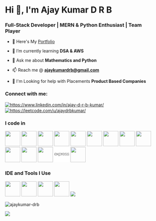 <h1 align="left">Hi 👋, I'm Ajay Kumar D R B</h1>
<h3 align="left">Full-Stack Developer | MERN & Python Enthusiast | Team Player</h3>

- 🔭 Here's My [Portfolio](https://ajaykumardrb.netlify.app)

- 🌱 I’m currently learning **DSA & AWS**

- 💬 Ask me about **Mathematics and Python**

- 📫 Reach me @ **ajaykumardrb@gmail.com**

- 🤔 I'm Looking for help with Placements **Product Based Companies**

<h3 align="left">Connect with me:</h3>
<p align="left">
<a href="https://linkedin.com/in/https://www.linkedin.com/in/ajay-d-r-b-kumar/" target="blank"><img align="center" src="https://raw.githubusercontent.com/rahuldkjain/github-profile-readme-generator/master/src/images/icons/Social/linked-in-alt.svg" alt="https://www.linkedin.com/in/ajay-d-r-b-kumar/" height="30" width="40" /></a>
<a href="https://www.leetcode.com/https://leetcode.com/u/ajaydrbkumar/" target="blank"><img align="center" src="https://raw.githubusercontent.com/rahuldkjain/github-profile-readme-generator/master/src/images/icons/Social/leet-code.svg" alt="https://leetcode.com/u/ajaydrbkumar/" height="30" width="40" /></a>
</p>

### I code in
<img height="50" width="50" src="https://img.icons8.com/color/48/000000/python.png" /> <img height="50" width="50" src="https://img.icons8.com/color/48/000000/c-programming.png" /> <img height="50" width="50" src="https://img.icons8.com/color/48/000000/c-plus-plus-logo.png" /> <img height="50" width="50" src="https://img.icons8.com/color/48/000000/java-coffee-cup-logo.png" /> <img height="50" width="50" src="https://img.icons8.com/color/48/000000/html-5.png" /> <img height="50" width="50" src="https://img.icons8.com/color/48/000000/css3.png" /> <img height="50" width="50" src="https://img.icons8.com/color/48/000000/bootstrap.png" />
<img height="50" width="50" src="https://img.icons8.com/color/48/000000/javascript.png"/> <img height="50" width="50" src="https://img.icons8.com/color/48/000000/react-native.png"/>  <img height="50" width="50" src="https://img.icons8.com/color/48/000000/mysql-logo.png"/> <img height="50" width="50" src="https://img.icons8.com/color/48/000000/microsoft-sql-server"/> <img height="50" width="50" src="https://img.icons8.com/color/48/000000/mongodb.png"/> <img src="https://raw.githubusercontent.com/devicons/devicon/master/icons/express/express-original-wordmark.svg" alt="express" width="50" height="50"/> <img height="50" width="50" src="https://img.icons8.com/color/48/000000/nodejs.png"/>

### IDE and Tools I Use
<img height="50" width="50" src="https://img.icons8.com/color/48/000000/visual-studio-code-2019.png"/> <img height="50" width="50" src="https://img.icons8.com/color/48/000000/pycharm.png"/> <img height="50" width="50" src="https://img.icons8.com/color/50/000000/git.png"/> <img height="50" width="50" src="https://img.icons8.com/color/48/000000/figma--v1.png"/> <img height="50" src="https://img.shields.io/badge/Netlify-00C7B7?style=for-the-badge&logo=netlify&logoColor=white"/>

<p><img align="center" src="https://github-readme-stats.vercel.app/api/top-langs?username=ajaykumar-drb&show_icons=true&theme=dark&locale=en&layout=compact" alt="ajaykumar-drb" /></p>

<!-- <p><img align="center" src="https://github-readme-streak-stats.herokuapp.com/?user=ajaykumar-drb&" alt="ajaykumar-drb" /></p> -->
<p><img src="https://leetcode.card.workers.dev/AjayDRBKumar?theme=dark&font=baloo&extension=null"/></p>

